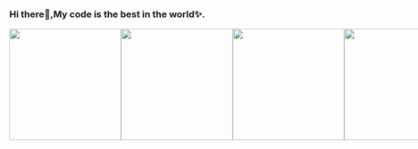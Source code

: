 
### Hi there👋,My code is the best in the world✨.
<div style="display: flex;">
  <img src="https://cdn.staticaly.com/gh/fxzbiz/img@url/2023/07/06/zKTHL5.gif" width="200px">
  <img src="https://cdn.staticaly.com/gh/fxzbiz/img@url/2023/07/06/zKTHL5.gif" width="200px">
  <img src="https://cdn.staticaly.com/gh/fxzbiz/img@url/2023/07/06/zKTHL5.gif" width="200px">
  <img src="https://cdn.staticaly.com/gh/fxzbiz/img@url/2023/07/06/zKTHL5.gif" width="200px">
  <img src="https://cdn.staticaly.com/gh/fxzbiz/img@url/2023/07/06/zKTHL5.gif" width="200px">
  <img src="https://cdn.staticaly.com/gh/fxzbiz/img@url/2023/07/06/zKTHL5.gif" width="200px">
  <img src="https://cdn.staticaly.com/gh/fxzbiz/img@url/2023/07/06/zKTHL5.gif" width="200px">
  <img src="https://cdn.staticaly.com/gh/fxzbiz/img@url/2023/07/06/zKTHL5.gif" width="200px">
</div>

<!-- 
[![Anurag's GitHub stats](https://github-readme-stats.vercel.app/api/?username=springboot4&count_private=true&show_icons=true&theme=dark&repo=Art)](https://github.com/springboot4)
-->

